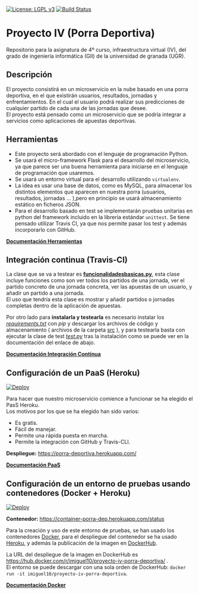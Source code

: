 [![License: LGPL v3](https://img.shields.io/badge/License-LGPL%20v3-blue.svg)](https://www.gnu.org/licenses/lgpl-3.0)    [![Build Status](https://travis-ci.com/iMiguel10/Proyecto-IV-Porra-Deportiva-.svg?branch=master)](https://travis-ci.com/iMiguel10/Proyecto-IV-Porra-Deportiva-)

# Proyecto IV (Porra Deportiva)
Repositorio para la asignatura de 4º curso, infraestructura virtual (IV), del grado de ingeniería informática (GII) de la universidad de granada (UGR). 

## Descripción

El proyecto consistirá en un microservicio en la nube basado en una porra deportiva, en el que existirán usuarios, resultados, jornadas y enfrentamientos. En el cual el usuario podrá realizar sus predicciones de cualquier partido de cada una de las jornadas que desee.  
El proyecto está pensado como un microservicio que se podría integrar a servicios como aplicaciones de apuestas deportivas.

## Herramientas
  
* Este proyecto será abordado con el lenguaje de programación Python.  
* Se usará el micro-framework Flask para el desarrollo del microservicio, ya que parece ser una buena herramienta para iniciarse en el lenguaje de programación que usaremos.
*  Se usará un entorno virtual para el desarrollo utilizando `virtualenv`.  
* La idea es usar una base de datos, como es MySQL, para almacenar los distintos elementos que aparecen en nuestra porra (usuarios, resultados, jornadas ... ),pero  en principio se usará almacenamiento estático en ficheros JSON.  
* Para el desarrollo basado en test se implementarán pruebas unitarias en python del framework incluido en la librería estándar `unittest`.
Se tiene pensado utilizar Travis CI, ya que nos permite pasar los test y además incorporarlo con GitHub.

[**Documentación Herramientas**](https://github.com/iMiguel10/Proyecto-IV-Porra-Deportiva-/blob/master/doc/Info-herramientas.md)

## Integración continua  (Travis-CI)

La clase que se va a testear es [**funcionalidadesbasicas.py**](https://github.com/iMiguel10/Proyecto-IV-Porra-Deportiva-/blob/master/src/funcionesbasicas.py), esta clase incluye funciones como son ver todos los partidos de una jornada, ver el partido concreto de una jornada concreta, ver las apuestas de un usuario, y añadir un partido a una jornada.  
El uso que tendría esta clase es mostrar y añadir partidos o jornadas completas dentro de la aplicación de apuestas.

Por otro lado para **instalarla y testearla** es necesario instalar los [*requirements.txt*](https://github.com/iMiguel10/Proyecto-IV-Porra-Deportiva-/blob/master/requirements.txt) con *pip* y descargar los archivos de código y almacenamiento ( archivos de la carpeta [src](https://github.com/iMiguel10/Proyecto-IV-Porra-Deportiva-/tree/master/src) ), y para testearla basta con ejecutar la clase de test [*test.py*](https://github.com/iMiguel10/Proyecto-IV-Porra-Deportiva-/blob/master/src/test.py) tras la instalación como se puede ver en la documentación del enlace de abajo.

[**Documentación Integración Contínua**](https://github.com/iMiguel10/Proyecto-IV-Porra-Deportiva-/blob/master/doc/Integ-Cont-Conf.md)

## Configuración de un PaaS  (Heroku)

[![Deploy](https://www.herokucdn.com/deploy/button.png)](https://heroku.com/deploy)

Para hacer que nuestro microservicio comience a funcionar se ha elegido el PasS Heroku.  
Los motivos por los que se ha elegido han sido varios:

* Es gratis.
* Fácil de manejar.
* Permite una rápida puesta en marcha.
* Permite la integración con GitHub y Travis-CLI.

**Despliegue:** https://porra-deportiva.herokuapp.com/ 

[**Documentación PaaS**](https://github.com/iMiguel10/Proyecto-IV-Porra-Deportiva-/blob/master/doc/PaaS-Conf.md)

## Configuración de un entorno de pruebas usando contenedores (Docker + Heroku)

[![Deploy](https://www.herokucdn.com/deploy/button.png)](https://heroku.com/deploy)

**Contenedor:** https://container-porra-dep.herokuapp.com/status

Para la creación y uso de este entorno de pruebas, se han usado los contenedores [Docker](https://www.docker.com/), para el despliegue del contenedor se ha usado [Heroku](https://www.heroku.com/), y además la publicación de la imagen en [DockerHub](https://hub.docker.com/).

La URL del despliegue de la imagen en DockerHub es https://hub.docker.com/r/imiguel10/proyecto-iv-porra-deportiva/ .  
El entorno se puede descargar con una sola orden de DockerHub:  `docker run -it imiguel10/proyecto-iv-porra-deportiva`.

[**Documentación Docker**](https://github.com/iMiguel10/Proyecto-IV-Porra-Deportiva-/blob/master/doc/Docker-Conf.md)